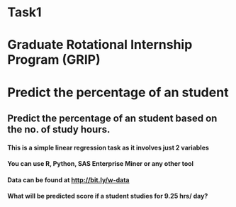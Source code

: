 # Task1
# Graduate Rotational Internship Program (GRIP)
# Predict the percentage of an student
## Predict the percentage of an student based on the no. of study hours.
#### This is a simple linear regression task as it involves just 2 variables
#### You can use R, Python, SAS Enterprise Miner or any other tool
#### Data can be found at http://bit.ly/w-data
#### What will be predicted score if a student studies for 9.25 hrs/ day?

